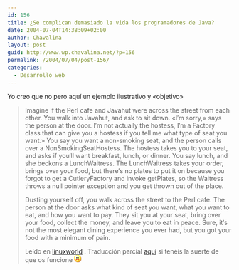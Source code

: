 ```yaml
---
id: 156
title: ¿Se complican demasiado la vida los programadores de Java?
date: 2004-07-04T14:38:09+02:00
author: Chavalina
layout: post
guid: http://www.wp.chavalina.net/?p=156
permalink: /2004/07/04/post-156/
categories:
  - Desarrollo web
---
```

Yo creo que no pero aqu&iacute; un ejemplo ilustrativo y «objetivo» 

> Imagine if the Perl cafe and Javahut were across the street from each other. You walk into Javahut, and ask to sit down. «I&prime;m sorry,» says the person at the door. I&prime;m not actually the hostess, I&prime;m a Factory class that can give you a hostess if you tell me what type of seat you want.» You say you want a non-smoking seat, and the person calls over a NonSmokingSeatHostess. The hostess takes you to your seat, and asks if you&prime;ll want breakfast, lunch, or dinner. You say lunch, and she beckons a LunchWaitress. The LunchWaitress takes your order, brings over your food, but there&prime;s no plates to put it on because you forgot to get a CutleryFactory and invoke getPlates, so the Waitress throws a null pointer exception and you get thrown out of the place.
> 
> Dusting yourself off, you walk across the street to the Perl cafe. The person at the door asks what kind of seat you want, what you want to eat, and how you want to pay. They sit you at your seat, bring over your food, collect the money, and leave you to eat in peace. Sure, it&prime;s not the most elegant dining experience you ever had, but you got your food with a minimum of pain.
> 
> <p class="cita">
>   Le&iacute;do en <a href=http://www.linuxworld.com/story/44251.htmtarget=&prime;_blank&prime;>linuxworld</a> . Traducci&oacute;n parcial <a href=http://www.lpsz.org/noticias/154 target=&prime;_blank&prime;>aqu&iacute;</a> si tenéis la suerte de que os funcione <img src="/imagenes/emoticonos/triste.gif" alt="emo" />
> </p>